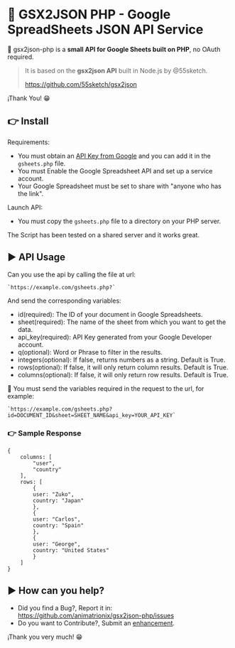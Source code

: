 # 📑 GSX2JSON PHP - Google SpreadSheets JSON API Service


💾 gsx2json-php is a **small API for Google Sheets built on PHP**, no OAuth required.


> It is based on the **gsx2json API** built in Node.js by @55sketch.
> 
> https://github.com/55sketch/gsx2json


¡Thank You! 😁

## 👉 Install


Requirements:

* You must obtain an [API Key from Google](https://developers.google.com/sheets/api/guides/authorizing#APIKey) and you can add it in the `gsheets.php` file.    
* You must Enable the Google Spreadsheet API and set up a service account.
* Your Google Spreadsheet must be set to share with "anyone who has the link".

Launch API:

* You must copy the `gsheets.php` file to a directory on your PHP server.

The Script has been tested on a shared server and it works great.

## ▶️ API Usage


Can you use the api by calling the file at url:

    `https://example.com/gsheets.php?`

And send the corresponding variables:

* id(required): The ID of your document in Google Spreadsheets.
* sheet(required): The name of the sheet from which you want to get the data.
* api_key(required): API Key generated from your Google Developer account.
* q(optional): Word or Phrase to filter in the results.
* integers(optional): If false, returns numbers as a string. Default is True.
* rows(optional): If false, it will only return column results. Default is True.
* columns(optional): If false, it will only return row results. Default is True.


🔸 You must send the variables required in the request to the url, for example:

    `https://example.com/gsheets.php?id=DOCUMENT_ID&sheet=SHEET_NAME&api_key=YOUR_API_KEY`

### 👉 Sample Response

    {
    	columns: [
    		"user",
    		"country"
    	],
    	rows: [
    		{
    		user: "Zuko",
    		country: "Japan"
    		},
    		{
    		user: "Carlos",
    		country: "Spain"
    		},
    		{
    		user: "George",
    		country: "United States"
    		}
    	]
    }
    
## ▶️ How can you help?


* Did you find a Bug?, Report it in: https://github.com/animatrionix/gsx2json-php/issues
* Do you want to Contribute?, Submit an [enhancement](https://github.com/animatrionix/gsx2json-php/issues?q=is%3Aissue+is%3Aopen+label%3Aenhancement).


¡Thank you very much! 😁
